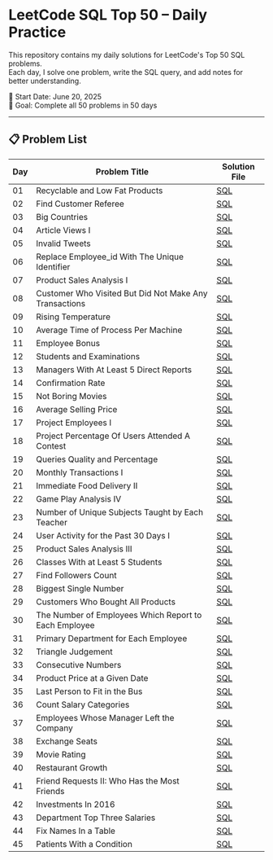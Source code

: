 # LeetCode SQL Top 50 – Daily Practice

This repository contains my daily solutions for LeetCode's Top 50 SQL problems.  
Each day, I solve one problem, write the SQL query, and add notes for better understanding.  

📅 Start Date: June 20, 2025  
🎯 Goal: Complete all 50 problems in 50 days

---

## 📋 Problem List

| Day  | Problem Title                     | Solution File                                     
|-------|---------------------------------|-------------------------------------------------|
| 01    | Recyclable and Low Fat Products | [SQL](leetcode-sql-50/day01_recyclable_and_low_fat_products.sql) |
| 02    | Find Customer Referee | [SQL](leetcode-sql-50/day02_find_customer_referee.sql) |
| 03    | Big Countries | [SQL](leetcode-sql-50/day03_big_countries.sql) |
| 04    | Article Views I | [SQL](leetcode-sql-50/day04_article_views_1.sql) |
| 05    | Invalid Tweets | [SQL](leetcode-sql-50/day05_invalid_tweets.sql) |
| 06    | Replace Employee_id With The Unique Identifier  | [SQL](leetcode-sql-50/day06_replace_employee_id_with_the_unique_identifier.sql) |
| 07    | Product Sales Analysis I | [SQL](leetcode-sql-50/day07_product_sales_analysis_I.sql) |
| 08    | Customer Who Visited But Did Not Make Any Transactions | [SQL](leetcode-sql-50/day08_customer_who_visited_but_did_not_make_any_transactions.sql) |
| 09    | Rising Temperature | [SQL](leetcode-sql-50/day09_rising_temperature.sql) |
| 10    | Average Time of Process Per Machine | [SQL](leetcode-sql-50/day10_average_time_of_process_per_machine.sql) |
| 11    | Employee Bonus | [SQL](leetcode-sql-50/day11_employee_bonus.sql) |
| 12    | Students and Examinations | [SQL](leetcode-sql-50/day12_students_and_examinations.sql) |
| 13    | Managers With At Least 5 Direct Reports | [SQL](leetcode-sql-50/day13_managers_with_at_least_5_direct_reports.sql) |
| 14    | Confirmation Rate | [SQL](leetcode-sql-50/day14_confirmation_rate.sql) |
| 15    | Not Boring Movies | [SQL](leetcode-sql-50/day15_not_boring_movies.sql) |
| 16    | Average Selling Price | [SQL](leetcode-sql-50/day16_average_selling_price.sql) |
| 17    | Project Employees I | [SQL](leetcode-sql-50/day17_project_employees_1.sql) |
| 18    | Project Percentage Of Users Attended A Contest | [SQL](leetcode-sql-50/day18_percentage_of_users_attended_a_contest.sql) |
| 19    | Queries Quality and Percentage | [SQL](leetcode-sql-50/day19_queries_quality_and_percentage.sql) |
| 20    | Monthly Transactions I | [SQL](leetcode-sql-50/day20_monthly_transactions_1.sql) |
| 21    | Immediate Food Delivery II | [SQL](leetcode-sql-50/day21_immediate_food_delivery_2.sql) |
| 22    | Game Play Analysis IV | [SQL](leetcode-sql-50/day22_game_play_analysis_iv.sql) |
| 23    | Number of Unique Subjects Taught by Each Teacher | [SQL](leetcode-sql-50/day23_number_of_unique_subjects_taught_by_each_teacher.sql) |
| 24    | User Activity for the Past 30 Days I | [SQL](leetcode-sql-50/day24_user_activity_for_the_past_30_days_i.sql) |
| 25    | Product Sales Analysis III | [SQL](leetcode-sql-50/day25_product_sales_analysis_iii.sql) |
| 26    | Classes With at Least 5 Students | [SQL](leetcode-sql-50/day26_classes_with_at_least_5_students.sql) |
| 27    | Find Followers Count | [SQL](leetcode-sql-50/day27_find_followers_count.sql) |
| 28    | Biggest Single Number | [SQL](leetcode-sql-50/day28_biggest_single_number.sql) |
| 29    | Customers Who Bought All Products | [SQL](leetcode-sql-50/day29_customers_who_bought_all_products.sql) |
| 30    | The Number of Employees Which Report to Each Employee | [SQL](leetcode-sql-50/day30_the_number_of_employees_which_report_to_each_employee.sql) |
| 31    | Primary Department for Each Employee | [SQL](leetcode-sql-50/day31_primary_department_for_each_employee.sql) |
| 32    | Triangle Judgement | [SQL](leetcode-sql-50/day32_triangle_judgement.sql) |
| 33    | Consecutive Numbers | [SQL](leetcode-sql-50/day33_consecutive_numbers.sql) |
| 34    | Product Price at a Given Date | [SQL](leetcode-sql-50/day34_product_price_at_a_given_date.sql) |
| 35    | Last Person to Fit in the Bus| [SQL](leetcode-sql-50/day35_last_person_to_fit_in_the_bus.sql) |
| 36    | Count Salary Categories| [SQL](leetcode-sql-50/day36_count_salary_categories.sql) |
| 37    | Employees Whose Manager Left the Company| [SQL](leetcode-sql-50/day37_employees_whose_manager_left_the_company.sql) |
| 38    | Exchange Seats| [SQL](leetcode-sql-50/day38_exchange_seats.sql) |
| 39    | Movie Rating| [SQL](leetcode-sql-50/day39_movie_rating.sql) |
| 40    | Restaurant Growth| [SQL](leetcode-sql-50/day40_restaurant_growth.sql) |
| 41    | Friend Requests II: Who Has the Most Friends| [SQL](leetcode-sql-50/day41_friend_requests_ii_who_has_the_most_friends.sql) |
| 42    | Investments In 2016| [SQL](leetcode-sql-50/day42_investments_in_2016.sql) |
| 43    | Department Top Three Salaries| [SQL](leetcode-sql-50/day43_department_top_three_salaries.sql) |
| 44    | Fix Names In a Table| [SQL](leetcode-sql-50/day44_fix_names_in_a_table.sql) |
| 45    | Patients With a Condition| [SQL](leetcode-sql-50/day45_patients_with_a_condition.sql) |



